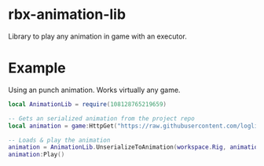 # rbx-animation-lib
Library to play any animation in game with an executor.

# Example
Using an punch animation.
Works virtually any game.
```lua
local AnimationLib = require(108128765219659)

-- Gets an serialized animation from the project repo
local animation = game:HttpGet("https://raw.githubusercontent.com/loglizzy/rbx-animation-lib/refs/heads/main/animations/Rock%20Breaking%20Punch.txt")

-- Loads & play the animation
animation = AnimationLib.UnserializeToAnimation(workspace.Rig, animation)
animation:Play()
```
